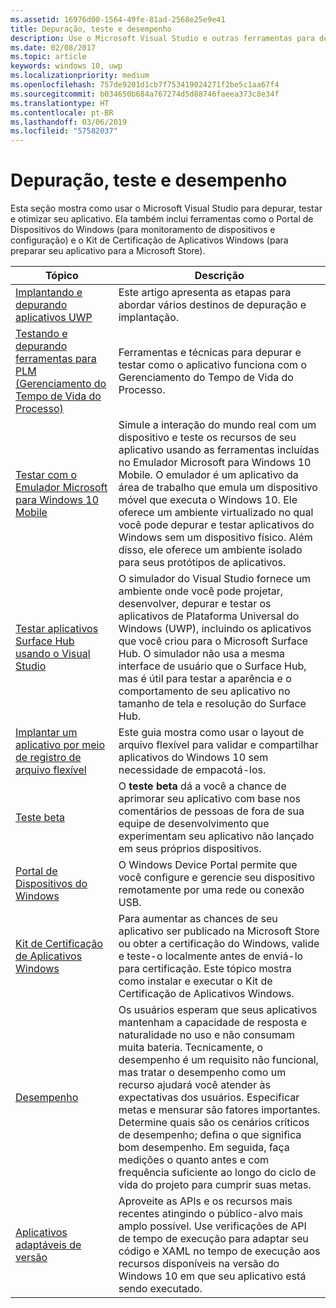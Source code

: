 ```yaml
---
ms.assetid: 16976d00-1564-49fe-81ad-2568e25e9e41
title: Depuração, teste e desempenho
description: Use o Microsoft Visual Studio e outras ferramentas para depurar e testar seu aplicativo e prepará-lo para o processo de certificação da Microsoft Store.
ms.date: 02/08/2017
ms.topic: article
keywords: windows 10, uwp
ms.localizationpriority: medium
ms.openlocfilehash: 757de9201d1cb7f753419024271f2be5c1aa67f4
ms.sourcegitcommit: b034650b684a767274d5d88746faeea373c8e34f
ms.translationtype: HT
ms.contentlocale: pt-BR
ms.lasthandoff: 03/06/2019
ms.locfileid: "57582037"
---
```

# <a name="debugging-testing-and-performance"></a>Depuração, teste e desempenho


Esta seção mostra como usar o Microsoft Visual Studio para depurar, testar e otimizar seu aplicativo. Ela também inclui ferramentas como o Portal de Dispositivos do Windows (para monitoramento de dispositivos e configuração) e o Kit de Certificação de Aplicativos Windows (para preparar seu aplicativo para a Microsoft Store).

| Tópico | Descrição |
|-------|-------------|
| [Implantando e depurando aplicativos UWP](deploying-and-debugging-uwp-apps.md) | Este artigo apresenta as etapas para abordar vários destinos de depuração e implantação. |
| [Testando e depurando ferramentas para PLM (Gerenciamento do Tempo de Vida do Processo)](testing-debugging-plm.md) | Ferramentas e técnicas para depurar e testar como o aplicativo funciona com o Gerenciamento do Tempo de Vida do Processo. |
| [Testar com o Emulador Microsoft para Windows 10 Mobile](test-with-the-emulator.md) | Simule a interação do mundo real com um dispositivo e teste os recursos de seu aplicativo usando as ferramentas incluídas no Emulador Microsoft para Windows 10 Mobile. O emulador é um aplicativo da área de trabalho que emula um dispositivo móvel que executa o Windows 10. Ele oferece um ambiente virtualizado no qual você pode depurar e testar aplicativos do Windows sem um dispositivo físico. Além disso, ele oferece um ambiente isolado para seus protótipos de aplicativos. |
| [Testar aplicativos Surface Hub usando o Visual Studio](test-surface-hub-apps-using-visual-studio.md) | O simulador do Visual Studio fornece um ambiente onde você pode projetar, desenvolver, depurar e testar os aplicativos de Plataforma Universal do Windows (UWP), incluindo os aplicativos que você criou para o Microsoft Surface Hub. O simulador não usa a mesma interface de usuário que o Surface Hub, mas é útil para testar a aparência e o comportamento de seu aplicativo no tamanho de tela e resolução do Surface Hub. |
| [Implantar um aplicativo por meio de registro de arquivo flexível](loose-file-registration.md) | Este guia mostra como usar o layout de arquivo flexível para validar e compartilhar aplicativos do Windows 10 sem necessidade de empacotá-los. |
| [Teste beta](beta-testing.md) | O **teste beta** dá a você a chance de aprimorar seu aplicativo com base nos comentários de pessoas de fora de sua equipe de desenvolvimento que experimentam seu aplicativo não lançado em seus próprios dispositivos. |
| [Portal de Dispositivos do Windows](device-portal.md) | O Windows Device Portal permite que você configure e gerencie seu dispositivo remotamente por uma rede ou conexão USB. |
| [Kit de Certificação de Aplicativos Windows](windows-app-certification-kit.md) | Para aumentar as chances de seu aplicativo ser publicado na Microsoft Store ou obter a certificação do Windows, valide e teste-o localmente antes de enviá-lo para certificação. Este tópico mostra como instalar e executar o Kit de Certificação de Aplicativos Windows. |
| [Desempenho](performance-and-xaml-ui.md) | Os usuários esperam que seus aplicativos mantenham a capacidade de resposta e naturalidade no uso e não consumam muita bateria. Tecnicamente, o desempenho é um requisito não funcional, mas tratar o desempenho como um recurso ajudará você atender às expectativas dos usuários. Especificar metas e mensurar são fatores importantes. Determine quais são os cenários críticos de desempenho; defina o que significa bom desempenho. Em seguida, faça medições o quanto antes e com frequência suficiente ao longo do ciclo de vida do projeto para cumprir suas metas. |
| [Aplicativos adaptáveis de versão](version-adaptive-apps.md) | Aproveite as APIs e os recursos mais recentes atingindo o público-alvo mais amplo possível. Use verificações de API de tempo de execução para adaptar seu código e XAML no tempo de execução aos recursos disponíveis na versão do Windows 10 em que seu aplicativo está sendo executado. |
